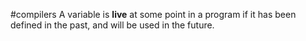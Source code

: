 #compilers 
A variable is **live** at some point in a program if it has been defined in the past, and will be used in the future.